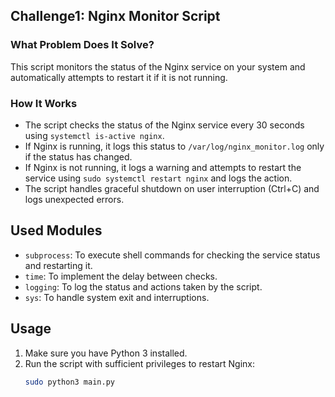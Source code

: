 ## Challenge1: Nginx Monitor Script

### What Problem Does It Solve?
This script monitors the status of the Nginx service on your system and automatically attempts to restart it if it is not running.

### How It Works

- The script checks the status of the Nginx service every 30 seconds using `systemctl is-active nginx`.
- If Nginx is running, it logs this status to `/var/log/nginx_monitor.log` only if the status has changed.
- If Nginx is not running, it logs a warning and attempts to restart the service using `sudo systemctl restart nginx` and logs the action.
- The script handles graceful shutdown on user interruption (Ctrl+C) and logs unexpected errors.

## Used Modules
- `subprocess`: To execute shell commands for checking the service status and restarting it.
- `time`: To implement the delay between checks.
- `logging`: To log the status and actions taken by the script.
- `sys`: To handle system exit and interruptions.

## Usage

1. Make sure you have Python 3 installed.
2. Run the script with sufficient privileges to restart Nginx:
   ```sh
   sudo python3 main.py